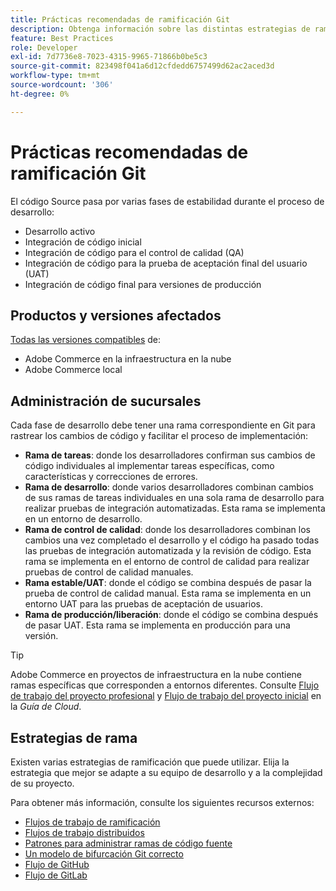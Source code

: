 ```yaml
---
title: Prácticas recomendadas de ramificación Git
description: Obtenga información sobre las distintas estrategias de ramificación para la administración del código fuente.
feature: Best Practices
role: Developer
exl-id: 7d7736e8-7023-4315-9965-71866b0be5c3
source-git-commit: 823498f041a6d12cfdedd6757499d62ac2aced3d
workflow-type: tm+mt
source-wordcount: '306'
ht-degree: 0%

---
```


# Prácticas recomendadas de ramificación Git

El código Source pasa por varias fases de estabilidad durante el proceso de desarrollo:

- Desarrollo activo
- Integración de código inicial
- Integración de código para el control de calidad (QA)
- Integración de código para la prueba de aceptación final del usuario (UAT)
- Integración de código final para versiones de producción

## Productos y versiones afectados

[Todas las versiones compatibles](../../../release/versions.md) de:

- Adobe Commerce en la infraestructura en la nube
- Adobe Commerce local

## Administración de sucursales

Cada fase de desarrollo debe tener una rama correspondiente en Git para rastrear los cambios de código y facilitar el proceso de implementación:

- **Rama de tareas**: donde los desarrolladores confirman sus cambios de código individuales al implementar tareas específicas, como características y correcciones de errores.
- **Rama de desarrollo**: donde varios desarrolladores combinan cambios de sus ramas de tareas individuales en una sola rama de desarrollo para realizar pruebas de integración automatizadas. Esta rama se implementa en un entorno de desarrollo.
- **Rama de control de calidad**: donde los desarrolladores combinan los cambios una vez completado el desarrollo y el código ha pasado todas las pruebas de integración automatizada y la revisión de código. Esta rama se implementa en el entorno de control de calidad para realizar pruebas de control de calidad manuales.
- **Rama estable/UAT**: donde el código se combina después de pasar la prueba de control de calidad manual. Esta rama se implementa en un entorno UAT para las pruebas de aceptación de usuarios.
- **Rama de producción/liberación**: donde el código se combina después de pasar UAT. Esta rama se implementa en producción para una versión.

>[!TIP]
>
>Adobe Commerce en proyectos de infraestructura en la nube contiene ramas específicas que corresponden a entornos diferentes. Consulte [Flujo de trabajo del proyecto profesional](https://experienceleague.adobe.com/docs/commerce-cloud-service/user-guide/architecture/pro-develop-deploy-workflow.html?lang=es) y [Flujo de trabajo del proyecto inicial](https://experienceleague.adobe.com/docs/commerce-cloud-service/user-guide/architecture/starter-develop-deploy-workflow.html?lang=es) en la _Guía de Cloud_.

## Estrategias de rama

Existen varias estrategias de ramificación que puede utilizar. Elija la estrategia que mejor se adapte a su equipo de desarrollo y a la complejidad de su proyecto.

Para obtener más información, consulte los siguientes recursos externos:

- [Flujos de trabajo de ramificación](https://git-scm.com/book/en/v2/Git-Branching-Branching-Workflows)
- [Flujos de trabajo distribuidos](https://git-scm.com/book/en/v2/Distributed-Git-Distributed-Workflows)
- [Patrones para administrar ramas de código fuente](https://martinfowler.com/articles/branching-patterns.html)
- [Un modelo de bifurcación Git correcto](https://nvie.com/posts/a-successful-git-branching-model/)
- [Flujo de GitHub](https://docs.github.com/en/get-started/quickstart/github-flow)
- [Flujo de GitLab](https://about.gitlab.com/blog/2023/07/27/gitlab-flow-duo/)
